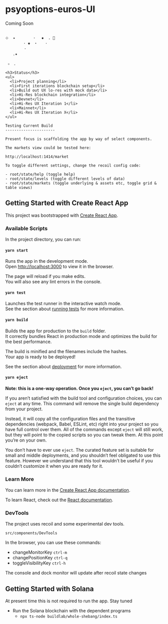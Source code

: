 # psyoptions-euros-UI

Coming Soon

```

⊹  ✦  　　　 ·　 ✹  . 🚀
　 　 　 · ✺  ⋆ 　 · 　
　    　 · 　　
　　.✷  　    

 ✧　.

<h3>Status</h3>
<ul>
  <li>Project planning</li>
  <li>First iterations blockchain setup</li>
  <li>Build out UX lo-res with mock data</li>
  <li>Hi-Res blockchain integration</li>
  <li>Devnet</li>
  <li>Hi-Res UX Iteration 1</li>
  <li>Mainnet</li>
  <li>Hi-Res UX Iteration X</li>
</ul>

Testing Current Build
----------------------

Present focus is scaffolding the app by way of select components.

The markets view could be tested here:

http://localhost:1414/market

To toggle different settings, change the recoil config code:

- root/state/help (toggle help)
- root/state/levels (toggle different levels of data)
- root/state/markets (toggle underlying & assets etc, toggle grid & table views)

```

## Getting Started with Create React App

This project was bootstrapped with [Create React App](https://github.com/facebook/create-react-app).

### Available Scripts

In the project directory, you can run:

#### `yarn start`

Runs the app in the development mode.\
Open [http://localhost:3000](http://localhost:3000) to view it in the browser.

The page will reload if you make edits.\
You will also see any lint errors in the console.

#### `yarn test`

Launches the test runner in the interactive watch mode.\
See the section about [running tests](https://facebook.github.io/create-react-app/docs/running-tests) for more information.

#### `yarn build`

Builds the app for production to the `build` folder.\
It correctly bundles React in production mode and optimizes the build for the best performance.

The build is minified and the filenames include the hashes.\
Your app is ready to be deployed!

See the section about [deployment](https://facebook.github.io/create-react-app/docs/deployment) for more information.

#### `yarn eject`

**Note: this is a one-way operation. Once you `eject`, you can’t go back!**

If you aren’t satisfied with the build tool and configuration choices, you can `eject` at any time. This command will remove the single build dependency from your project.

Instead, it will copy all the configuration files and the transitive dependencies (webpack, Babel, ESLint, etc) right into your project so you have full control over them. All of the commands except `eject` will still work, but they will point to the copied scripts so you can tweak them. At this point you’re on your own.

You don’t have to ever use `eject`. The curated feature set is suitable for small and middle deployments, and you shouldn’t feel obligated to use this feature. However we understand that this tool wouldn’t be useful if you couldn’t customize it when you are ready for it.

### Learn More

You can learn more in the [Create React App documentation](https://facebook.github.io/create-react-app/docs/getting-started).

To learn React, check out the [React documentation](https://reactjs.org/).

### DevTools

The project uses recoil and some experimental dev tools.

`src/components/DevTools`

In the browser, you can use these commands:

- changeMonitorKey `ctrl-m`
- changePositionKey `ctrl-q`
- toggleVisibilityKey `ctrl-h`

The console and dock monitor will update after recoil state changes

## Getting Started with Solana

At present time this is not required to run the app. Stay tuned

* Run the Solana blockchain with the dependent programs
    * `npx ts-node buildlab/whole-shebang/index.ts`
